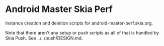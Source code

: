 Android Master Skia Perf
========================

Instance creation and deletion scripts for android-master-perf.skia.org.

Note that there aren't any setup or push scripts as all of that is handled by
Skia Push. See ../../push/DESIGN.md.


